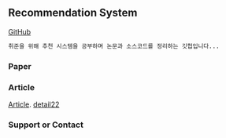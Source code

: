 ## Recommendation System
[GitHub](https://github.com/okso6441-ksh/RecommendationSystem/edit/main/README.md) 

```markdown
취준을 위해 추천 시스템을 공부하며 논문과 소스코드를 정리하는 깃헙입니다...
```

### Paper

### Article
[Article](https://github.com/okso6441-ksh/RecommendationSystem/tree/main/article/).
[detail22](https://github.com/okso6441-ksh/RecommendationSystem/blob/main/_post/README.md)
### Support or Contact